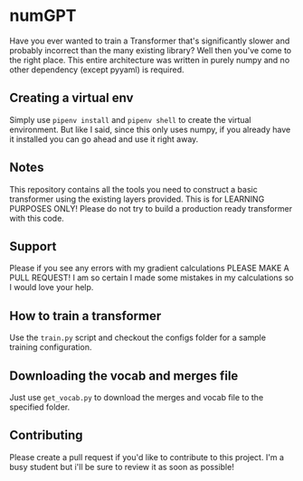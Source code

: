 # numGPT
Have you ever wanted to train a Transformer that's significantly slower and probably incorrect than the many existing library? Well then you've come to the right place. This entire architecture was written in purely numpy and no other dependency (except pyyaml) is required. 

## Creating a virtual env
Simply use `pipenv install` and `pipenv shell` to create the virtual environment. But like I said, since this only uses numpy, if you already have it installed you can go ahead and use it right away. 

## Notes
This repository contains all the tools you need to construct a basic transformer using the existing layers provided. This is for LEARNING PURPOSES ONLY! Please do not try to build a production ready transformer with this code.

## Support 
Please if you see any errors with my gradient calculations PLEASE MAKE A PULL REQUEST! I am so certain I made some mistakes in my calculations so I would love your help.

## How to train a transformer
Use the `train.py` script and checkout the configs folder for a sample training configuration.

## Downloading the vocab and merges file
Just use `get_vocab.py` to download the merges and vocab file to the specified folder.

## Contributing
Please create a pull request if you'd like to contribute to this project. I'm a busy student but i'll be sure to review it as soon as possible!



